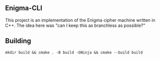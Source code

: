 Enigma-CLI
----------

This project is an implementation of the Enigma cipher machine written
in C++. The idea here was "can I keep this as branchless as possible?"

Building
--------

`mkdir build && cmake . -B build -GNinja && cmake --build build`

